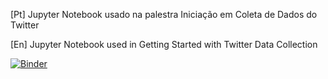 [Pt]
Jupyter Notebook usado na palestra Iniciação em Coleta de Dados do Twitter

[En]
Jupyter Notebook used in Getting Started with Twitter Data Collection

[![Binder](https://mybinder.org/badge.svg)](https://mybinder.org/v2/gh/NewtonGaliza/Iniciacao_em_Coleta_de_Dados_do_Twitter/master)
